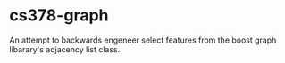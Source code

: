 cs378-graph
===========

An attempt to backwards engeneer select features from the boost graph libarary's adjacency list class.